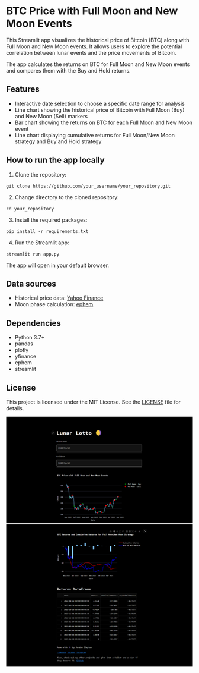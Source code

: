 
# BTC Price with Full Moon and New Moon Events

This Streamlit app visualizes the historical price of Bitcoin (BTC) along with Full Moon and New Moon events. It allows users to explore the potential correlation between lunar events and the price movements of Bitcoin.

The app calculates the returns on BTC for Full Moon and New Moon events and compares them with the Buy and Hold returns.

## Features

- Interactive date selection to choose a specific date range for analysis
- Line chart showing the historical price of Bitcoin with Full Moon (Buy) and New Moon (Sell) markers
- Bar chart showing the returns on BTC for each Full Moon and New Moon event
- Line chart displaying cumulative returns for Full Moon/New Moon strategy and Buy and Hold strategy

## How to run the app locally

1. Clone the repository:

```
git clone https://github.com/your_username/your_repository.git
```

2. Change directory to the cloned repository:

```
cd your_repository
```

3. Install the required packages:

```
pip install -r requirements.txt
```

4. Run the Streamlit app:

```
streamlit run app.py
```

The app will open in your default browser.

## Data sources

- Historical price data: [Yahoo Finance](https://finance.yahoo.com/)
- Moon phase calculation: [ephem](https://pypi.org/project/ephem/)

## Dependencies

- Python 3.7+
- pandas
- plotly
- yfinance
- ephem
- streamlit

## License

This project is licensed under the MIT License. See the [LICENSE](LICENSE) file for details.

![preview1](image/Screenshot%202023-04-19%20215810.png)
![preview2](image/Screenshot%202023-04-19%20215837.png)